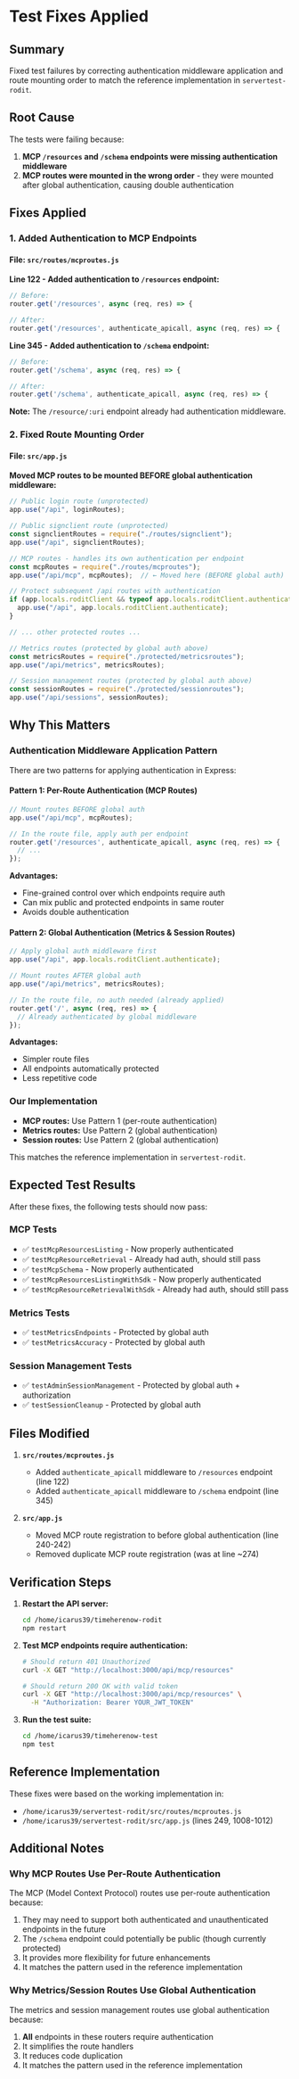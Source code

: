 # Test Fixes Applied

## Summary
Fixed test failures by correcting authentication middleware application and route mounting order to match the reference implementation in `servertest-rodit`.

## Root Cause
The tests were failing because:
1. **MCP `/resources` and `/schema` endpoints were missing authentication middleware**
2. **MCP routes were mounted in the wrong order** - they were mounted after global authentication, causing double authentication

## Fixes Applied

### 1. Added Authentication to MCP Endpoints

#### File: `src/routes/mcproutes.js`

**Line 122 - Added authentication to `/resources` endpoint:**
```javascript
// Before:
router.get('/resources', async (req, res) => {

// After:
router.get('/resources', authenticate_apicall, async (req, res) => {
```

**Line 345 - Added authentication to `/schema` endpoint:**
```javascript
// Before:
router.get('/schema', async (req, res) => {

// After:
router.get('/schema', authenticate_apicall, async (req, res) => {
```

**Note:** The `/resource/:uri` endpoint already had authentication middleware.

### 2. Fixed Route Mounting Order

#### File: `src/app.js`

**Moved MCP routes to be mounted BEFORE global authentication middleware:**

```javascript
// Public login route (unprotected)
app.use("/api", loginRoutes);

// Public signclient route (unprotected)
const signclientRoutes = require("./routes/signclient");
app.use("/api", signclientRoutes);

// MCP routes - handles its own authentication per endpoint
const mcpRoutes = require("./routes/mcproutes");
app.use("/api/mcp", mcpRoutes);  // ← Moved here (BEFORE global auth)

// Protect subsequent /api routes with authentication
if (app.locals.roditClient && typeof app.locals.roditClient.authenticate === 'function') {
  app.use("/api", app.locals.roditClient.authenticate);
}

// ... other protected routes ...

// Metrics routes (protected by global auth above)
const metricsRoutes = require("./protected/metricsroutes");
app.use("/api/metrics", metricsRoutes);

// Session management routes (protected by global auth above)
const sessionRoutes = require("./protected/sessionroutes");
app.use("/api/sessions", sessionRoutes);
```

## Why This Matters

### Authentication Middleware Application Pattern

There are two patterns for applying authentication in Express:

#### Pattern 1: Per-Route Authentication (MCP Routes)
```javascript
// Mount routes BEFORE global auth
app.use("/api/mcp", mcpRoutes);

// In the route file, apply auth per endpoint
router.get('/resources', authenticate_apicall, async (req, res) => {
  // ...
});
```

**Advantages:**
- Fine-grained control over which endpoints require auth
- Can mix public and protected endpoints in same router
- Avoids double authentication

#### Pattern 2: Global Authentication (Metrics & Session Routes)
```javascript
// Apply global auth middleware first
app.use("/api", app.locals.roditClient.authenticate);

// Mount routes AFTER global auth
app.use("/api/metrics", metricsRoutes);

// In the route file, no auth needed (already applied)
router.get('/', async (req, res) => {
  // Already authenticated by global middleware
});
```

**Advantages:**
- Simpler route files
- All endpoints automatically protected
- Less repetitive code

### Our Implementation

- **MCP routes:** Use Pattern 1 (per-route authentication)
- **Metrics routes:** Use Pattern 2 (global authentication)
- **Session routes:** Use Pattern 2 (global authentication)

This matches the reference implementation in `servertest-rodit`.

## Expected Test Results

After these fixes, the following tests should now pass:

### MCP Tests
- ✅ `testMcpResourcesListing` - Now properly authenticated
- ✅ `testMcpResourceRetrieval` - Already had auth, should still pass
- ✅ `testMcpSchema` - Now properly authenticated
- ✅ `testMcpResourcesListingWithSdk` - Now properly authenticated
- ✅ `testMcpResourceRetrievalWithSdk` - Already had auth, should still pass

### Metrics Tests
- ✅ `testMetricsEndpoints` - Protected by global auth
- ✅ `testMetricsAccuracy` - Protected by global auth

### Session Management Tests
- ✅ `testAdminSessionManagement` - Protected by global auth + authorization
- ✅ `testSessionCleanup` - Protected by global auth

## Files Modified

1. **`src/routes/mcproutes.js`**
   - Added `authenticate_apicall` middleware to `/resources` endpoint (line 122)
   - Added `authenticate_apicall` middleware to `/schema` endpoint (line 345)

2. **`src/app.js`**
   - Moved MCP route registration to before global authentication (line 240-242)
   - Removed duplicate MCP route registration (was at line ~274)

## Verification Steps

1. **Restart the API server:**
   ```bash
   cd /home/icarus39/timeherenow-rodit
   npm restart
   ```

2. **Test MCP endpoints require authentication:**
   ```bash
   # Should return 401 Unauthorized
   curl -X GET "http://localhost:3000/api/mcp/resources"
   
   # Should return 200 OK with valid token
   curl -X GET "http://localhost:3000/api/mcp/resources" \
     -H "Authorization: Bearer YOUR_JWT_TOKEN"
   ```

3. **Run the test suite:**
   ```bash
   cd /home/icarus39/timeherenow-test
   npm test
   ```

## Reference Implementation

These fixes were based on the working implementation in:
- `/home/icarus39/servertest-rodit/src/routes/mcproutes.js`
- `/home/icarus39/servertest-rodit/src/app.js` (lines 249, 1008-1012)

## Additional Notes

### Why MCP Routes Use Per-Route Authentication

The MCP (Model Context Protocol) routes use per-route authentication because:
1. They may need to support both authenticated and unauthenticated endpoints in the future
2. The `/schema` endpoint could potentially be public (though currently protected)
3. It provides more flexibility for future enhancements
4. It matches the pattern used in the reference implementation

### Why Metrics/Session Routes Use Global Authentication

The metrics and session management routes use global authentication because:
1. **All** endpoints in these routers require authentication
2. It simplifies the route handlers
3. It reduces code duplication
4. It matches the pattern used in the reference implementation
